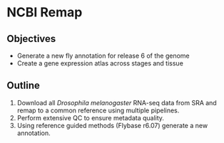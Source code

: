 # NCBI Remap

## Objectives

- Generate a new fly annotation for release 6 of the genome
- Create a gene expression atlas across stages and tissue

## Outline

1. Download all *Drosophila melanogaster* RNA-seq data from SRA and remap to a 
   common reference using multiple pipelines.
2. Perform extensive QC to ensure metadata quality.
3. Using reference guided methods (Flybase r6.07) generate a new annotation.
